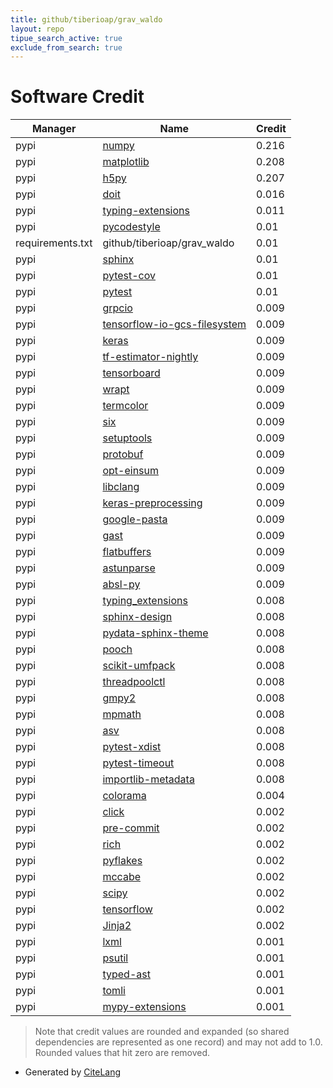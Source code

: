 ```yaml
---
title: github/tiberioap/grav_waldo
layout: repo
tipue_search_active: true
exclude_from_search: true
---
```

# Software Credit

|Manager|Name|Credit|
|-------|----|------|
|pypi|[numpy](https://www.numpy.org)|0.216|
|pypi|[matplotlib](https://matplotlib.org)|0.208|
|pypi|[h5py](http://www.h5py.org)|0.207|
|pypi|[doit](http://pydoit.org)|0.016|
|pypi|[typing-extensions](https://pypi.org/project/typing-extensions)|0.011|
|pypi|[pycodestyle](https://pycodestyle.pycqa.org/)|0.01|
|requirements.txt|github/tiberioap/grav_waldo|0.01|
|pypi|[sphinx](https://pypi.org/project/sphinx)|0.01|
|pypi|[pytest-cov](https://pypi.org/project/pytest-cov)|0.01|
|pypi|[pytest](https://pypi.org/project/pytest)|0.01|
|pypi|[grpcio](https://pypi.org/project/grpcio)|0.009|
|pypi|[tensorflow-io-gcs-filesystem](https://pypi.org/project/tensorflow-io-gcs-filesystem)|0.009|
|pypi|[keras](https://pypi.org/project/keras)|0.009|
|pypi|[tf-estimator-nightly](https://pypi.org/project/tf-estimator-nightly)|0.009|
|pypi|[tensorboard](https://pypi.org/project/tensorboard)|0.009|
|pypi|[wrapt](https://pypi.org/project/wrapt)|0.009|
|pypi|[termcolor](https://pypi.org/project/termcolor)|0.009|
|pypi|[six](https://pypi.org/project/six)|0.009|
|pypi|[setuptools](https://pypi.org/project/setuptools)|0.009|
|pypi|[protobuf](https://pypi.org/project/protobuf)|0.009|
|pypi|[opt-einsum](https://pypi.org/project/opt-einsum)|0.009|
|pypi|[libclang](https://pypi.org/project/libclang)|0.009|
|pypi|[keras-preprocessing](https://pypi.org/project/keras-preprocessing)|0.009|
|pypi|[google-pasta](https://pypi.org/project/google-pasta)|0.009|
|pypi|[gast](https://pypi.org/project/gast)|0.009|
|pypi|[flatbuffers](https://pypi.org/project/flatbuffers)|0.009|
|pypi|[astunparse](https://pypi.org/project/astunparse)|0.009|
|pypi|[absl-py](https://pypi.org/project/absl-py)|0.009|
|pypi|[typing_extensions](https://typing.readthedocs.io/)|0.008|
|pypi|[sphinx-design](https://github.com/executablebooks/sphinx-design)|0.008|
|pypi|[pydata-sphinx-theme](https://pypi.org/project/pydata-sphinx-theme)|0.008|
|pypi|[pooch](https://pypi.org/project/pooch)|0.008|
|pypi|[scikit-umfpack](https://pypi.org/project/scikit-umfpack)|0.008|
|pypi|[threadpoolctl](https://pypi.org/project/threadpoolctl)|0.008|
|pypi|[gmpy2](https://pypi.org/project/gmpy2)|0.008|
|pypi|[mpmath](https://pypi.org/project/mpmath)|0.008|
|pypi|[asv](https://pypi.org/project/asv)|0.008|
|pypi|[pytest-xdist](https://pypi.org/project/pytest-xdist)|0.008|
|pypi|[pytest-timeout](https://pypi.org/project/pytest-timeout)|0.008|
|pypi|[importlib-metadata](https://pypi.org/project/importlib-metadata)|0.008|
|pypi|[colorama](https://pypi.org/project/colorama)|0.004|
|pypi|[click](https://palletsprojects.com/p/click/)|0.002|
|pypi|[pre-commit](https://pypi.org/project/pre-commit)|0.002|
|pypi|[rich](https://pypi.org/project/rich)|0.002|
|pypi|[pyflakes](https://pypi.org/project/pyflakes)|0.002|
|pypi|[mccabe](https://pypi.org/project/mccabe)|0.002|
|pypi|[scipy](https://scipy.org/)|0.002|
|pypi|[tensorflow](https://www.tensorflow.org/)|0.002|
|pypi|[Jinja2](https://pypi.org/project/Jinja2)|0.002|
|pypi|[lxml](https://pypi.org/project/lxml)|0.001|
|pypi|[psutil](https://pypi.org/project/psutil)|0.001|
|pypi|[typed-ast](https://pypi.org/project/typed-ast)|0.001|
|pypi|[tomli](https://pypi.org/project/tomli)|0.001|
|pypi|[mypy-extensions](https://pypi.org/project/mypy-extensions)|0.001|


> Note that credit values are rounded and expanded (so shared dependencies are represented as one record) and may not add to 1.0. Rounded values that hit zero are removed.


- Generated by [CiteLang](https://github.com/vsoch/citelang)
